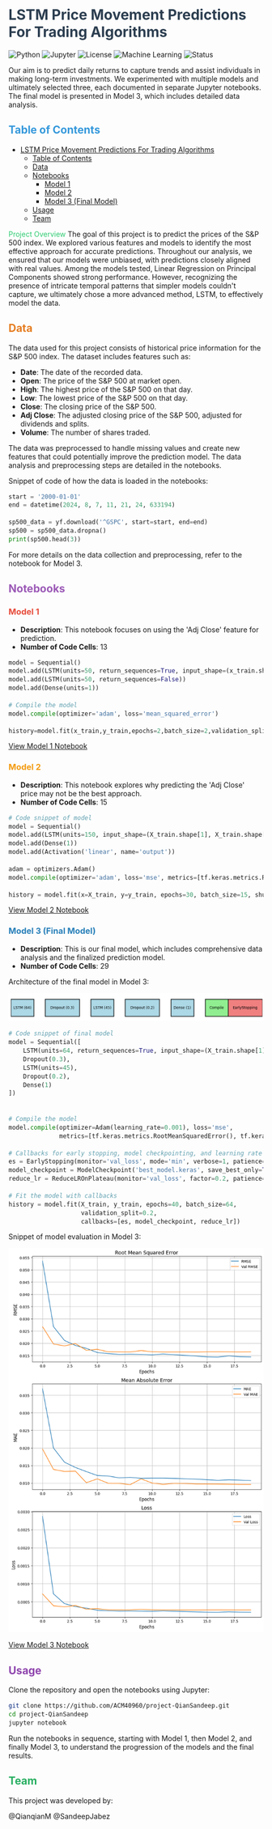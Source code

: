 # <span style="color:#2c3e50"> LSTM Price Movement Predictions For Trading Algorithms</span>
![Python](https://img.shields.io/badge/python-v3.6+-blue.svg)
![Jupyter](https://img.shields.io/badge/Jupyter-Notebook-orange.svg)
![License](https://img.shields.io/badge/license-MIT-green.svg)
![Machine Learning](https://img.shields.io/badge/Machine%20Learning-SciKit%20Learn-yellow.svg)
![Status](https://img.shields.io/badge/status-Completed-success.svg)

Our aim is to predict daily returns to capture trends and assist individuals in making long-term investments. We experimented with multiple models and ultimately selected three, each documented in separate Jupyter notebooks. The final model is presented in Model 3, which includes detailed data analysis.

## <span style="color:#3498db">Table of Contents</span>
- [ LSTM Price Movement Predictions For Trading Algorithms](#-lstm-price-movement-predictions-for-tradingalgorithms)
  - [Table of Contents](#table-of-contents)
  - [Data](#data)
  - [Notebooks](#notebooks)
    - [Model 1](#model-1)
    - [Model 2](#model-2)
    - [Model 3 (Final Model)](#model-3-final-model)
  - [Usage](#usage)
  - [Team](#team)

<span style="color:#2ecc71">Project Overview</span>
The goal of this project is to predict the prices of the S&P 500 index. We explored various features and models to identify the most effective approach for accurate predictions. Throughout our analysis, we ensured that our models were unbiased, with predictions closely aligned with real values. Among the models tested, Linear Regression on Principal Components showed strong performance. However, recognizing the presence of intricate temporal patterns that simpler models couldn't capture, we ultimately chose a more advanced method, LSTM, to effectively model the data.

## <span style="color:#e67e22">Data</span>
The data used for this project consists of historical price information for the S&P 500 index. The dataset includes features such as:
- **Date**: The date of the recorded data.
- **Open**: The price of the S&P 500 at market open.
- **High**: The highest price of the S&P 500 on that day.
- **Low**: The lowest price of the S&P 500 on that day.
- **Close**: The closing price of the S&P 500.
- **Adj Close**: The adjusted closing price of the S&P 500, adjusted for dividends and splits.
- **Volume**: The number of shares traded.

The data was preprocessed to handle missing values and create new features that could potentially improve the prediction model. The data analysis and preprocessing steps are detailed in the notebooks.

Snippet of code of how the data is loaded in the notebooks:

```python
start = '2000-01-01'
end = datetime(2024, 8, 7, 11, 21, 24, 633194)

sp500_data = yf.download('^GSPC', start=start, end=end)
sp500 = sp500_data.dropna()
print(sp500.head(3))
```

For more details on the data collection and preprocessing, refer to the notebook for Model 3.

## <span style="color:#9b59b6">Notebooks</span>

### <span style="color:#e74c3c">Model 1</span>
- **Description**: This notebook focuses on using the 'Adj Close' feature for prediction.
- **Number of Code Cells**: 13

```python
model = Sequential()
model.add(LSTM(units=50, return_sequences=True, input_shape=(x_train.shape[1], 1)))
model.add(LSTM(units=50, return_sequences=False))
model.add(Dense(units=1))

# Compile the model
model.compile(optimizer='adam', loss='mean_squared_error')

history=model.fit(x_train,y_train,epochs=2,batch_size=2,validation_split=0.2)
```
[View Model 1 Notebook](./Project/Final%20folder/model1.ipynb)

### <span style="color:#f39c12">Model 2</span>
- **Description**: This notebook explores why predicting the 'Adj Close' price may not be the best approach.
- **Number of Code Cells**: 15

```python
# Code snippet of model 
model = Sequential()
model.add(LSTM(units=150, input_shape=(X_train.shape[1], X_train.shape[2])))
model.add(Dense(1))
model.add(Activation('linear', name='output'))

adam = optimizers.Adam()
model.compile(optimizer='adam', loss='mse', metrics=[tf.keras.metrics.RootMeanSquaredError()])

history = model.fit(x=X_train, y=y_train, epochs=30, batch_size=15, shuffle=True, validation_split=0.1)
```

[View Model 2 Notebook](./Project/Final%20folder/model2.ipynb)

### <span style="color:#2980b9">Model 3 (Final Model)</span>
- **Description**: This is our final model, which includes comprehensive data analysis and the finalized prediction model.
- **Number of Code Cells**: 29

Architecture of the final model in Model 3:
<!-- add image.png  -->
![alt text](Figure_1.png)

```python
# Code snippet of final model
model = Sequential([
    LSTM(units=64, return_sequences=True, input_shape=(X_train.shape[1], X_train.shape[2])),
    Dropout(0.3),
    LSTM(units=45),
    Dropout(0.2),
    Dense(1)
])


# Compile the model
model.compile(optimizer=Adam(learning_rate=0.001), loss='mse', 
              metrics=[tf.keras.metrics.RootMeanSquaredError(), tf.keras.metrics.MeanAbsoluteError()])

# Callbacks for early stopping, model checkpointing, and learning rate reduction
es = EarlyStopping(monitor='val_loss', mode='min', verbose=1, patience=5, restore_best_weights=True)
model_checkpoint = ModelCheckpoint('best_model.keras', save_best_only=True, monitor='val_loss', mode='min')
reduce_lr = ReduceLROnPlateau(monitor='val_loss', factor=0.2, patience=3, min_lr=0.00001)

# Fit the model with callbacks
history = model.fit(X_train, y_train, epochs=40, batch_size=64, 
                    validation_split=0.2,
                    callbacks=[es, model_checkpoint, reduce_lr])

```

Snippet of model evaluation in Model 3:

![alt text](image.png)

[View Model 3 Notebook](./Project/Final%20folder/model3.ipynb)


## <span style="color:#8e44ad">Usage</span>
Clone the repository and open the notebooks using Jupyter:


```bash
git clone https://github.com/ACM40960/project-QianSandeep.git
cd project-QianSandeep
jupyter notebook
```

Run the notebooks in sequence, starting with Model 1, then Model 2, and finally Model 3, to understand the progression of the models and the final results.


## <span style="color:#27ae60">Team</span>
This project was developed by:

@QianqianM
@SandeepJabez

